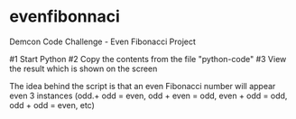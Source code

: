 # evenfibonnaci
Demcon Code Challenge - Even Fibonacci Project

#1 Start Python
#2 Copy the contents from the file "python-code"
#3 View the result which is shown on the screen

The idea behind the script is that an even Fibonacci number will appear even 3 instances (odd.+ odd = even, odd + even = odd, even + odd = odd, odd + odd = even, etc)
